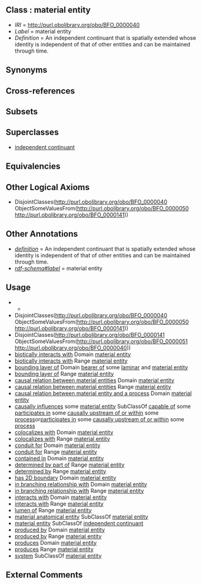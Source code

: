 
## Class : material entity

 * *IRI* = http://purl.obolibrary.org/obo/BFO_0000040
 * *Label* = material entity
 * *Definition* = An independent continuant that is spatially extended whose identity is independent of that of other entities and can be maintained through time.

## Synonyms


## Cross-references


## Subsets


## Superclasses

 * [independent continuant](../../BFO/04/BFO_0000004.md)

## Equivalencies


## Other Logical Axioms

 * DisjointClasses(<http://purl.obolibrary.org/obo/BFO_0000040> ObjectSomeValuesFrom(<http://purl.obolibrary.org/obo/BFO_0000050> <http://purl.obolibrary.org/obo/BFO_0000141>))

## Other Annotations

 * *[definition](../../IAO/15/IAO_0000115.md)* = An independent continuant that is spatially extended whose identity is independent of that of other entities and can be maintained through time.
 * *[rdf-schema#label](../../el/rdf-schema#label.md)* = material entity

## Usage

 * -
 * DisjointClasses(<http://purl.obolibrary.org/obo/BFO_0000040> ObjectSomeValuesFrom(<http://purl.obolibrary.org/obo/BFO_0000050> <http://purl.obolibrary.org/obo/BFO_0000141>))
 * DisjointClasses(<http://purl.obolibrary.org/obo/BFO_0000141> ObjectSomeValuesFrom(<http://purl.obolibrary.org/obo/BFO_0000051> <http://purl.obolibrary.org/obo/BFO_0000040>))
 * [biotically interacts with](../../RO/37/RO_0002437.md) Domain [material entity](../../BFO/40/BFO_0000040.md)
 * [biotically interacts with](../../RO/37/RO_0002437.md) Range [material entity](../../BFO/40/BFO_0000040.md)
 * [bounding layer of](../../RO/07/RO_0002007.md) Domain [bearer of](../../RO/53/RO_0000053.md) some [laminar](../../PATO/24/PATO_0002124.md) and [material entity](../../BFO/40/BFO_0000040.md)
 * [bounding layer of](../../RO/07/RO_0002007.md) Range [material entity](../../BFO/40/BFO_0000040.md)
 * [causal relation between material entities](../../RO/06/RO_0002506.md) Domain [material entity](../../BFO/40/BFO_0000040.md)
 * [causal relation between material entities](../../RO/06/RO_0002506.md) Range [material entity](../../BFO/40/BFO_0000040.md)
 * [causal relation between material entity and a process](../../RO/95/RO_0002595.md) Domain [material entity](../../BFO/40/BFO_0000040.md)
 * [causally influences](../../RO/66/RO_0002566.md) some [material entity](../../BFO/40/BFO_0000040.md) SubClassOf [capable of](../../RO/15/RO_0002215.md) some [participates in](../../RO/56/RO_0000056.md) some [causally upstream of or within](../../RO/18/RO_0002418.md) some [process](../../BFO/15/BFO_0000015.md)or[participates in](../../RO/56/RO_0000056.md) some [causally upstream of or within](../../RO/18/RO_0002418.md) some [process](../../BFO/15/BFO_0000015.md)
 * [colocalizes with](../../RO/25/RO_0002325.md) Domain [material entity](../../BFO/40/BFO_0000040.md)
 * [colocalizes with](../../RO/25/RO_0002325.md) Range [material entity](../../BFO/40/BFO_0000040.md)
 * [conduit for](../../RO/70/RO_0002570.md) Domain [material entity](../../BFO/40/BFO_0000040.md)
 * [conduit for](../../RO/70/RO_0002570.md) Range [material entity](../../BFO/40/BFO_0000040.md)
 * [contained in](../../RO/18/RO_0001018.md) Domain [material entity](../../BFO/40/BFO_0000040.md)
 * [determined by part of](../../RO/09/RO_0002509.md) Range [material entity](../../BFO/40/BFO_0000040.md)
 * [determined by](../../RO/07/RO_0002507.md) Range [material entity](../../BFO/40/BFO_0000040.md)
 * [has 2D boundary](../../RO/02/RO_0002002.md) Domain [material entity](../../BFO/40/BFO_0000040.md)
 * [in branching relationship with](../../RO/75/RO_0002375.md) Domain [material entity](../../BFO/40/BFO_0000040.md)
 * [in branching relationship with](../../RO/75/RO_0002375.md) Range [material entity](../../BFO/40/BFO_0000040.md)
 * [interacts with](../../RO/34/RO_0002434.md) Domain [material entity](../../BFO/40/BFO_0000040.md)
 * [interacts with](../../RO/34/RO_0002434.md) Range [material entity](../../BFO/40/BFO_0000040.md)
 * [lumen of](../../RO/71/RO_0002571.md) Range [material entity](../../BFO/40/BFO_0000040.md)
 * [material anatomical entity](../../CARO/06/CARO_0000006.md) SubClassOf [material entity](../../BFO/40/BFO_0000040.md)
 * [material entity](../../BFO/40/BFO_0000040.md) SubClassOf [independent continuant](../../BFO/04/BFO_0000004.md)
 * [produced by](../../RO/01/RO_0003001.md) Domain [material entity](../../BFO/40/BFO_0000040.md)
 * [produced by](../../RO/01/RO_0003001.md) Range [material entity](../../BFO/40/BFO_0000040.md)
 * [produces](../../RO/00/RO_0003000.md) Domain [material entity](../../BFO/40/BFO_0000040.md)
 * [produces](../../RO/00/RO_0003000.md) Range [material entity](../../BFO/40/BFO_0000040.md)
 * [system](../../RO/77/RO_0002577.md) SubClassOf [material entity](../../BFO/40/BFO_0000040.md)

## External Comments

